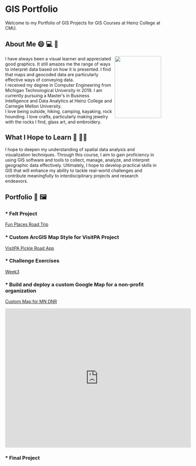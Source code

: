 # GIS Portfolio 

Welcome to my Portfolio of GIS Projects for GIS Courses at Heinz College at CMU.

## About Me 😄 💻 🥾
<img align="right" src="https://github.com/njmcgrat/GIS-Portfolio/assets/143455814/1b97f39f-7e01-4d5c-bfc8-e865c4771869" width="150" height="200" />

I have always been a visual learner and appreciated good graphics. It still amazes me the range of ways to interpret data based on how it is presented. I find that maps and geocoded data are particularly effective ways of conveying data. <br>
I received my degree in Computer Engineering from Michigan Technological University in 2019. I am currently pursuing a Master’s in Business Intelligence and Data Analytics at Heinz College and Carnegie Mellon University. <br>
I love being outside, hiking, camping, kayaking, rock hounding. I love crafts, particularly making jewelry with the rocks I find, glass art, and embroidery.

## What I Hope to Learn 🧠 🙋‍♀️
I hope to deepen my understanding of spatial data analysis and visualization techniques. Through this course, I aim to gain proficiency in using GIS software and tools to collect, manage, analyze, and interpret geographic data effectively. Ultimately, I hope to develop practical skills in GIS that will enhance my ability to tackle real-world challenges and contribute meaningfully to interdisciplinary projects and research endeavors.

## Portfolio 🎨 🖼️

### * Felt Project
[Fun Places Road Trip](https://felt.com/map/Fun-places-road-trip-copy-bu59CWs9B2SxC30ux5tmJ5lD)

### * Custom ArcGIS Map Style for VisitPA Project
[VisitPA Pickle Road App](https://experience.arcgis.com/experience/54a3adb39f744a37a8b3ea4da5b65df8/)

### * Challenge Exercises
[Week3](https://njmcgrat.github.io/GIS-Portfolio/ChallengeExerciseWeek3.html)

### *  Build and deploy a custom Google Map for a non-profit organization
[Custom Map for MN DNR](https://github.com/njmcgrat/GIS-Portfolio/blob/main/CustomArcGISMapStyleChallengeExercise.html)

<iframe width="600" height="450" style="border:0" loading="lazy" allowfullscreen
src="https://www.google.com/maps/embed/v1/search?q=MN%20State%20Parks&key=AIzaSyDPfHpWqKkKBKArvmkcuCH0LzvFkZRbf9g"></iframe>

### * Final Project
